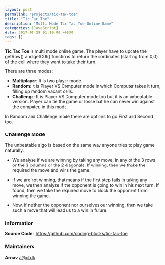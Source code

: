 ```yaml
---
layout: post
permalink: "projects/tic-tac-toe"
title: "Tic Tac Toe"
description: "Multi Mode Tic Tac Toe Online Game"
categories: [JavaScript]
date: 2017-05-28 01:10:00 +0530
tags: []
---
```


**Tic Tac Toe** is multi mode online game. The player have to update the getRow() and getC0l() functions to return the cordinates (starting from 0,0) of the cell where they want to take their turn.

There are three modes:

- **Multiplayer**: It is two player mode.
- **Random**: It is Player VS Computer mode in which Computer takes it turn, filling up random vacant cells.
- **Challenge**: It is Player VS Computer mode too but it is an unbeatable version. Player can tie the game or losse but he can never win against the computer, in this mode.

In Random and Challenge mode there are options to go First and Second too.

### Challenge Mode
The unbeatable algo is based on the same way anyone tries to play game naturally. 

- We analyze if we are winning by taking any move, in any of the 3 rows or the 3 columns or the 2 diagonals. If winning, then we thake the required the move and wins the game.

- If we are not winning, that means if the first step fails in taking any move, we then analyze if the opponent is going to win in his next turn. If found, then we take the required move to block the opponent from winning the game. 

- Now, if neither the opponent nor ourselves our winning, then we take such a move that will lead us to a win in future.

### Information

**Source Code** : <https://github.com/coding-blocks/tic-tac-toe>

### Maintainers

**Arnav** <a@cb.lk>
